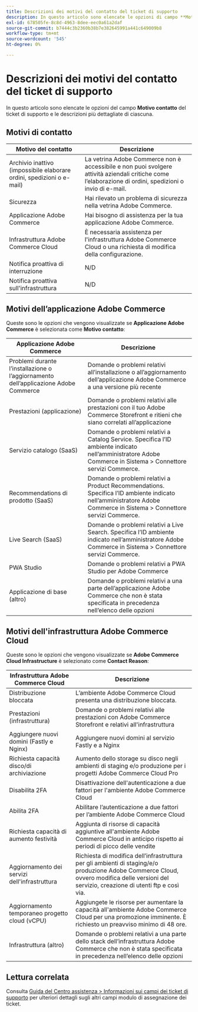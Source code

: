 ```yaml
---
title: Descrizioni dei motivi del contatto del ticket di supporto
description: In questo articolo sono elencate le opzioni di campo **Motivo contatto** del ticket di supporto e le relative descrizioni più dettagliate.
exl-id: 678505fe-8c8d-4963-8dee-eec0a61a2daf
source-git-commit: b7444c3b2360b38b7e382645991a441c649009b8
workflow-type: tm+mt
source-wordcount: '545'
ht-degree: 0%

---
```


# Descrizioni dei motivi del contatto del ticket di supporto

In questo articolo sono elencate le opzioni del campo **Motivo contatto** del ticket di supporto e le descrizioni più dettagliate di ciascuna.

## Motivi di contatto

<table class="tg">
<thead>
  <tr>
    <th><span style="font-weight:bold;font-style:normal">Motivo del contatto</span></th>
    <th><span style="font-weight:700;font-style:normal">Descrizione</span></th>
  </tr>
</thead>
<tbody>
  <tr>
    <td>Archivio inattivo (impossibile elaborare ordini, spedizioni o e-mail)</td>
    <td>La vetrina Adobe Commerce non è accessibile e non puoi svolgere attività aziendali critiche come l’elaborazione di ordini, spedizioni o invio di e-mail.</td>
  </tr>
  <tr>
    <td>Sicurezza</td>
    <td>Hai rilevato un problema di sicurezza nella vetrina Adobe Commerce.</td>
  </tr>
  <tr>
    <td>Applicazione Adobe Commerce</td>
    <td>Hai bisogno di assistenza per la tua applicazione Adobe Commerce.</td>
  </tr>
  <tr>
    <td>Infrastruttura Adobe Commerce Cloud</td>
    <td>È necessaria assistenza per l'infrastruttura Adobe Commerce Cloud o una richiesta di modifica della configurazione.</td>
  </tr>
  <tr>
    <td>Notifica proattiva di interruzione</td>
    <td>N/D</td>
  </tr>
  <tr>
    <td>Notifica proattiva sull'infrastruttura</td>
    <td>N/D</td>
  </tr>
</tbody>
</table>

## Motivi dell’applicazione Adobe Commerce

Queste sono le opzioni che vengono visualizzate se **Applicazione Adobe Commerce** è selezionata come **Motivo contatto**:

<table class="tg">
<thead>
  <tr>
    <th><span style="font-weight:bold;font-style:normal">Applicazione Adobe Commerce</span></th>
    <th><span style="font-weight:700;font-style:normal">Descrizione</span></th>
  </tr>
</thead>
<tbody>
  <tr>
    <td>Problemi durante l’installazione o l’aggiornamento dell’applicazione Adobe Commerce</td>
    <td>Domande o problemi relativi all’installazione o all’aggiornamento dell’applicazione Adobe Commerce a una versione più recente</td>
  </tr>
  <tr>
    <td>Prestazioni (applicazione)</td>
    <td>Domande o problemi relativi alle prestazioni con il tuo Adobe Commerce Storefront e ritieni che siano correlati all’applicazione</td>
  </tr>
  <tr>
    <td>Servizio catalogo (SaaS)</td>
    <td>Domande o problemi relativi a Catalog Service.  Specifica l’ID ambiente indicato nell’amministratore Adobe Commerce in Sistema &gt; Connettore servizi Commerce.</td>
  </tr>
  <tr>
    <td>Recommendations di prodotto (SaaS)</td>
    <td>Domande o problemi relativi a Product Recommendations. Specifica l’ID ambiente indicato nell’amministratore Adobe Commerce in Sistema &gt; Connettore servizi Commerce.</td>
  </tr>
  <tr>
    <td>Live Search (SaaS)</td>
    <td>Domande o problemi relativi a Live Search. Specifica l’ID ambiente indicato nell’amministratore Adobe Commerce in Sistema &gt; Connettore servizi Commerce.</td>
  </tr>
  <tr>
    <td>PWA Studio</td>
    <td>Domande o problemi relativi a PWA Studio per Adobe Commerce</td>
  </tr>
  <tr>
    <td>Applicazione di base (altro)</td>
    <td>Domande o problemi relativi a una parte dell’applicazione Adobe Commerce che non è stata specificata in precedenza nell’elenco delle opzioni</td>
  </tr>
</tbody>
</table>

## Motivi dell&#39;infrastruttura Adobe Commerce Cloud

Queste sono le opzioni che vengono visualizzate se **Adobe Commerce Cloud Infrastructure** è selezionato come **Contact Reason**:

<table class="tg">
<thead>
  <tr>
    <th><span style="font-weight:bold;font-style:normal">Infrastruttura Adobe Commerce Cloud</span></th>
    <th><span style="font-weight:700;font-style:normal">Descrizione</span></th>
  </tr>
</thead>
<tbody>
  <tr>
    <td>Distribuzione bloccata</td>
    <td>L’ambiente Adobe Commerce Cloud presenta una distribuzione bloccata.</td>
  </tr>
  <tr>
    <td>Prestazioni (infrastruttura)</td>
    <td>Domande o problemi relativi alle prestazioni con Adobe Commerce Storefront e relativi all'infrastruttura</td>
  </tr>
  <tr>
    <td>Aggiungere nuovi domini (Fastly e Nginx)</td>
    <td>Aggiungere nuovi domini al servizio Fastly e a Nginx</td>
  </tr>
  <tr>
    <td>Richiesta capacità disco/di archiviazione</td>
    <td>Aumento dello storage su disco negli ambienti di staging e/o produzione per i progetti Adobe Commerce Cloud Pro</td>
  </tr>
  <tr>
    <td>Disabilita 2FA</td>
    <td>Disattivazione dell'autenticazione a due fattori per l'ambiente Adobe Commerce Cloud</td>
  </tr>
  <tr>
    <td>Abilita 2FA</td>
    <td>Abilitare l’autenticazione a due fattori per l’ambiente Adobe Commerce Cloud</td>
  </tr>
  <tr>
    <td>Richiesta capacità di aumento festività</td>
    <td>Aggiunta di risorse di capacità aggiuntive all'ambiente Adobe Commerce Cloud in anticipo rispetto ai periodi di picco delle vendite</td>
  </tr>
  <tr>
    <td>Aggiornamento dei servizi dell'infrastruttura</td>
    <td>Richiesta di modifica dell’infrastruttura per gli ambienti di staging/e/o produzione Adobe Commerce Cloud, ovvero modifica delle versioni del servizio, creazione di utenti ftp e così via.</td>
  </tr>
  <tr>
    <td>Aggiornamento temporaneo progetto cloud (vCPU)</td>
    <td>Aggiungete le risorse per aumentare la capacità all'ambiente Adobe Commerce Cloud per una promozione imminente. È richiesto un preavviso minimo di 48 ore.</td>
  </tr>  
  <tr>
    <td>Infrastruttura (altro)</td>
    <td>Domande o problemi relativi a una parte dello stack dell’infrastruttura Adobe Commerce che non è stata specificata in precedenza nell’elenco delle opzioni</td>
  </tr>
</tbody>
</table>

## Lettura correlata

Consulta [Guida del Centro assistenza > Informazioni sui campi dei ticket di supporto](/help/help-center-guide/help-center/magento-help-center-user-guide.md#submit-tickets) per ulteriori dettagli sugli altri campi modulo di assegnazione dei ticket.
